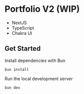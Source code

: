 # Portfolio V2 (WIP)

- NextJS
- TypeScript
- Chakra UI

## Get Started

Install dependencies with Bun

```bun install```

Run the local development server

```bun dev```
